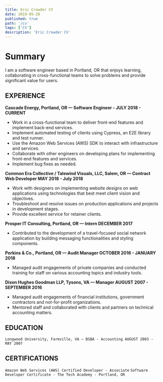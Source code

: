 ```yaml
---
title: Eric Crowder CV
date: 2019-05-20
published: true
path: '/cv'
tags: ['CV']
description: 'Eric Crowder CV'
---
```


# Summary

I am a software engineer based in Portland, OR that enjoys learning, collaborating in cross-functional teams to solve problems and provide significant value for users.

## EXPERIENCE

**Cascade Energy, Portland, OR — Software Engineer - JULY 2018 - CURRENT**

- Work in a cross-functional team to deliver front-end features and implement back-end services.
- Implement automated testing of clients using Cypress, an E2E library and test runner.
- Use the Amazon Web Services (AWS) SDK to interact with infrastructure and services.
- Collaborate with other engineers on developing plans for implementing front-end features and services.
- Implement bug fixes as needed.

**Common Era Collective / Talewind Visuals, LLC, Salem, OR — Contract Web Developer MAY 2018 - July 2018**

- Work with designers on implementing website designs on web applications using technologies that best meet client vision and objectives.
- Troubleshoot and resolve issues on production applications and projects in development stages.
- Provide excellent service for retainer clients.

**Prosper IT Consulting, Portland, OR — Intern DECEMBER 2017**

- Contributed to the development of a travel-focused social network application by building messaging functionalities and styling components.

**Perkins & Co., Portland, OR — Audit Manager OCTOBER 2016 - JANUARY 2018**

- Managed audit engagements of private companies and conducted training for staff on various accounting topics and industry tools.

**Dixon Hughes Goodman LLP, Tysons, VA — Manager AUGUST 2007 - SEPTEMBER 2016**

- Managed audit engagements of financial institutions, government contractors and not-for-profit organizations.
- Mentored staff and collaborated with clients and partners on technical accounting matters.

## EDUCATION

`Longwood University, Farmville, VA — BSBA - Accounting AUGUST 2003 - MAY 2007`

## CERTIFICATIONS

`Amazon Web Services (AWS) Certified Developer - Associate`
`Software Developer Certificate - The Tech Academy - Portland, OR`
